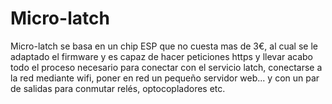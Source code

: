 # Micro-latch
Micro-latch se basa en un chip ESP que no cuesta mas de 3€, al cual se le adaptado el firmware y es capaz de hacer peticiones https y llevar acabo todo el proceso necesario para conectar con el servicio latch, conectarse a la red mediante wifi, poner en red un pequeño servidor web... y con un par de salidas para conmutar relés, optocopladores etc.

